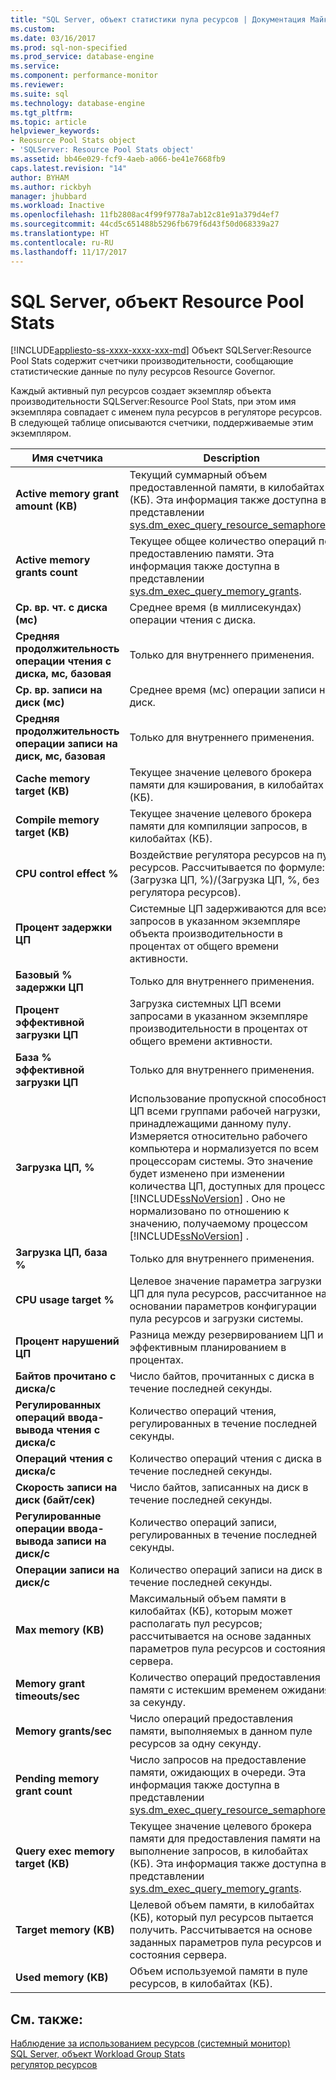 ```yaml
---
title: "SQL Server, объект статистики пула ресурсов | Документация Майкрософт"
ms.custom: 
ms.date: 03/16/2017
ms.prod: sql-non-specified
ms.prod_service: database-engine
ms.service: 
ms.component: performance-monitor
ms.reviewer: 
ms.suite: sql
ms.technology: database-engine
ms.tgt_pltfrm: 
ms.topic: article
helpviewer_keywords:
- Reosurce Pool Stats object
- 'SQLServer: Resource Pool Stats object'
ms.assetid: bb46e029-fcf9-4aeb-a066-be41e7668fb9
caps.latest.revision: "14"
author: BYHAM
ms.author: rickbyh
manager: jhubbard
ms.workload: Inactive
ms.openlocfilehash: 11fb2808ac4f99f9778a7ab12c81e91a379d4ef7
ms.sourcegitcommit: 44cd5c651488b5296fb679f6d43f50d068339a27
ms.translationtype: HT
ms.contentlocale: ru-RU
ms.lasthandoff: 11/17/2017
---
```

# <a name="sql-server-resource-pool-stats-object"></a>SQL Server, объект Resource Pool Stats
[!INCLUDE[appliesto-ss-xxxx-xxxx-xxx-md](../../includes/appliesto-ss-xxxx-xxxx-xxx-md.md)] Объект SQLServer:Resource Pool Stats содержит счетчики производительности, сообщающие статистические данные по пулу ресурсов Resource Governor.  
  
 Каждый активный пул ресурсов создает экземпляр объекта производительности SQLServer:Resource Pool Stats, при этом имя экземпляра совпадает с именем пула ресурсов в регуляторе ресурсов. В следующей таблице описываются счетчики, поддерживаемые этим экземпляром.  
  
|Имя счетчика|Description|  
|------------------|-----------------|  
|**Active memory grant amount (KB)**|Текущий суммарный объем предоставленной памяти, в килобайтах (КБ). Эта информация также доступна в представлении [sys.dm_exec_query_resource_semaphores](../../relational-databases/system-dynamic-management-views/sys-dm-exec-query-resource-semaphores-transact-sql.md).| 
|**Active memory grants count**|Текущее общее количество операций по предоставлению памяти. Эта информация также доступна в представлении [sys.dm_exec_query_memory_grants](../../relational-databases/system-dynamic-management-views/sys-dm-exec-query-memory-grants-transact-sql.md).|  
|**Ср. вр. чт. с диска (мс)**|Среднее время (в миллисекундах) операции чтения с диска.|  
|**Средняя продолжительность операции чтения с диска, мс, базовая**|Только для внутреннего применения.|
|**Ср. вр. записи на диск (мс)**|Среднее время (мс) операции записи на диск.|  
|**Средняя продолжительность операции записи на диск, мс, базовая**|Только для внутреннего применения.|
|**Cache memory target (KB)**|Текущее значение целевого брокера памяти для кэширования, в килобайтах (КБ).|  
|**Compile memory target (KB)**|Текущее значение целевого брокера памяти для компиляции запросов, в килобайтах (КБ).|  
|**CPU control effect %**|Воздействие регулятора ресурсов на пул ресурсов. Рассчитывается по формуле: (Загрузка ЦП, %)/(Загрузка ЦП, %, без регулятора ресурсов).|  
|**Процент задержки ЦП**|Системные ЦП задерживаются для всех запросов в указанном экземпляре объекта производительности в процентах от общего времени активности.|
|**Базовый % задержки ЦП**|Только для внутреннего применения.|
|**Процент эффективной загрузки ЦП**|Загрузка системных ЦП всеми запросами в указанном экземпляре производительности в процентах от общего времени активности.|
|**База % эффективной загрузки ЦП**|Только для внутреннего применения.|
|**Загрузка ЦП, %**|Использование пропускной способности ЦП всеми группами рабочей нагрузки, принадлежащими данному пулу. Измеряется относительно рабочего компьютера и нормализуется по всем процессорам системы. Это значение будет изменено при изменении количества ЦП, доступных для процесса [!INCLUDE[ssNoVersion](../../includes/ssnoversion-md.md)] . Оно не нормализовано по отношению к значению, получаемому процессом [!INCLUDE[ssNoVersion](../../includes/ssnoversion-md.md)] .|  
|**Загрузка ЦП, база %**|Только для внутреннего применения.|
|**CPU usage target %**|Целевое значение параметра загрузки ЦП для пула ресурсов, рассчитанное на основании параметров конфигурации пула ресурсов и загрузки системы.|  
|**Процент нарушений ЦП**|Разница между резервированием ЦП и эффективным планированием в процентах.|
|**Байтов прочитано с диска/с**|Число байтов, прочитанных с диска в течение последней секунды.|  
|**Регулированных операций ввода-вывода чтения с диска/с**|Количество операций чтения, регулированных в течение последней секунды.|  
|**Операций чтения с диска/с**|Количество операций чтения с диска в течение последней секунды.| 
|**Скорость записи на диск (байт/сек)**|Число байтов, записанных на диск в течение последней секунды.|  
|**Регулированные операции ввода-вывода записи на диск/с**|Количество операций записи, регулированных в течение последней секунды.| 
|**Операции записи на диск/с**|Количество операций записи на диск в течение последней секунды.|
|**Max memory (KB)**|Максимальный объем памяти в килобайтах (КБ), которым может располагать пул ресурсов; рассчитывается на основе заданных параметров пула ресурсов и состояния сервера.| 
|**Memory grant timeouts/sec**|Количество операций предоставления памяти с истекшим временем ожидания за секунду.|
|**Memory grants/sec**|Число операций предоставления памяти, выполняемых в данном пуле ресурсов за одну секунду.| 
|**Pending memory grant count**|Число запросов на предоставление памяти, ожидающих в очереди. Эта информация также доступна в представлении [sys.dm_exec_query_resource_semaphores](../../relational-databases/system-dynamic-management-views/sys-dm-exec-query-resource-semaphores-transact-sql.md).|
|**Query exec memory target (KB)**|Текущее значение целевого брокера памяти для предоставления памяти на выполнение запросов, в килобайтах (КБ). Эта информация также доступна в представлении [sys.dm_exec_query_memory_grants](../../relational-databases/system-dynamic-management-views/sys-dm-exec-query-memory-grants-transact-sql.md).|  
|**Target memory (KB)**|Целевой объем памяти, в килобайтах (КБ), который пул ресурсов пытается получить. Рассчитывается на основе заданных параметров пула ресурсов и состояния сервера.|   
|**Used memory (KB)**|Объем используемой памяти в пуле ресурсов, в килобайтах (КБ).|  

  
## <a name="see-also"></a>См. также:  
 [Наблюдение за использованием ресурсов (системный монитор)](../../relational-databases/performance-monitor/monitor-resource-usage-system-monitor.md)   
 [SQL Server, объект Workload Group Stats](../../relational-databases/performance-monitor/sql-server-workload-group-stats-object.md)   
 [регулятор ресурсов](../../relational-databases/resource-governor/resource-governor.md)  
  
  
